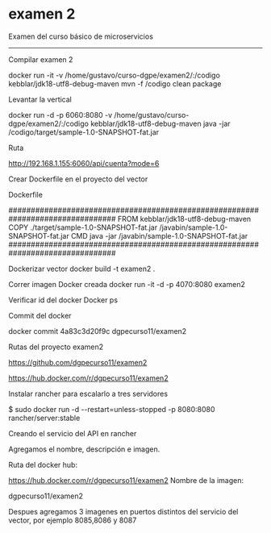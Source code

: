 # examen 2
Examen del curso básico de microservicios

-----------------------------------------------------------------------------------------------------------------------------------

Compilar examen 2

 docker run -it -v /home/gustavo/curso-dgpe/examen2/:/codigo kebblar/jdk18-utf8-debug-maven mvn -f /codigo clean package

Levantar la vertical

docker run -d -p 6060:8080 -v /home/gustavo/curso-dgpe/examen2/:/codigo kebblar/jdk18-utf8-debug-maven java -jar /codigo/target/sample-1.0-SNAPSHOT-fat.jar

Ruta

http://192.168.1.155:6060/api/cuenta?mode=6

Crear Dockerfile en el proyecto del vector

Dockerfile


################################################################################
FROM kebblar/jdk18-utf8-debug-maven
COPY ./target/sample-1.0-SNAPSHOT-fat.jar /javabin/sample-1.0-SNAPSHOT-fat.jar
CMD java -jar /javabin/sample-1.0-SNAPSHOT-fat.jar
################################################################################


Dockerizar vector
docker build -t examen2 .

Correr imagen Docker creada
docker run -it -d -p 4070:8080 examen2

Verificar id del docker
Docker ps

Commit del docker

docker commit 4a83c3d20f9c dgpecurso11/examen2

Rutas del proyecto examen2

https://github.com/dgpecurso11/examen2

https://hub.docker.com/r/dgpecurso11/examen2


Instalar rancher para escalarlo a tres servidores 


$ sudo docker run -d --restart=unless-stopped -p 8080:8080 rancher/server:stable


Creando el servicio del API en rancher

Agregamos el nombre, descripción e imagen.

Ruta del docker hub: 

https://hub.docker.com/r/dgpecurso11/examen2
Nombre de la imagen:

dgpecurso11/examen2


Despues agregamos 3 imagenes en puertos distintos del servicio del vector,  por ejemplo 8085,8086 y 8087
